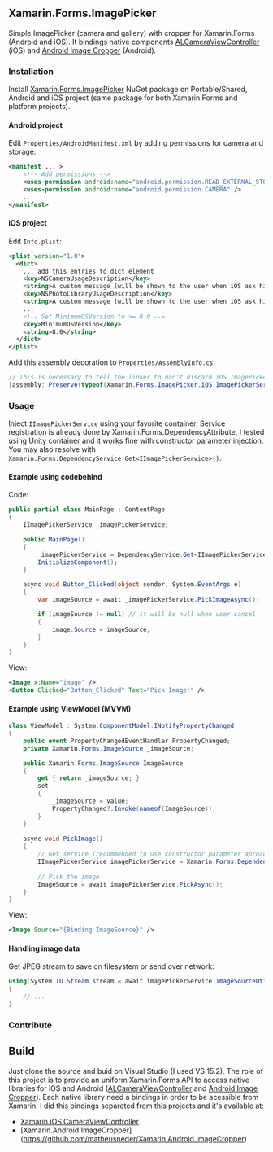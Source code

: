 ## Xamarin.Forms.ImagePicker

Simple ImagePicker (camera and gallery) with cropper for Xamarin.Forms (Android and iOS). It bindings native components [ALCameraViewController](https://github.com/AlexLittlejohn/ALCameraViewController) (iOS) and [Android Image Cropper](https://github.com/ArthurHub/Android-Image-Cropper) (Android).

### Installation

Install [Xamarin.Forms.ImagePicker](https://www.nuget.org/packages/Xamarin.Forms.ImagePicker/) NuGet package on Portable/Shared, Android and iOS project (same package for both Xamarin.Forms and platform projects).

#### Android project

Edit `Properties/AndroidManifest.xml` by adding permissions for camera and storage:

```xml
<manifest ... >
    <!-- Add permissions -->
    <uses-permission android:name="android.permission.READ_EXTERNAL_STORAGE" />
    <uses-permission android:name="android.permission.CAMERA" />
    ...
</manifest>
```

#### iOS project

Edit `Info.plist`:

```xml
<plist version="1.0">
  <dict>
    ... add this entries to dict element
    <key>NSCameraUsageDescription</key>
    <string>A custom message (will be shown to the user when iOS ask him for permission to access camera).</string>
    <key>NSPhotoLibraryUsageDescription</key>
    <string>A custom message (will be shown to the user when iOS ask him for permission to access photo library).</string>
    ...
    <!-- Set MinimumOSVersion to >= 8.0 -->
    <key>MinimumOSVersion</key>
    <string>8.0</string> 
  </dict>
</plist> 
```

Add this assembly decoration to `Properties/AssemblyInfo.cs`:

```cs
// This is necessary to tell the linker to don't discard iOS ImagePickerService implementation
[assembly: Preserve(typeof(Xamarin.Forms.ImagePicker.iOS.ImagePickerService), AllMembers = true)]
```

### Usage

Inject `IImagePickerService` using your favorite container. Service registration is already done by Xamarin.Forms.DependencyAttribute, I tested using Unity container and it works fine with constructor parameter injection. You may also resolve with `Xamarin.Forms.DependencyService.Get<IImagePickerService>()`.

#### Example using codebehind

Code:

```cs
public partial class MainPage : ContentPage
{
    IImagePickerService _imagePickerService;

    public MainPage()
    {
        _imagePickerService = DependencyService.Get<IImagePickerService>();
        InitializeComponent();
    }

    async void Button_Clicked(object sender, System.EventArgs e)
    {
        var imageSource = await _imagePickerService.PickImageAsync();

        if (imageSource != null) // it will be null when user cancel
        {
            image.Source = imageSource;
        }
    }
}
```

View:

```xml
<Image x:Name="image" />
<Button Clicked="Button_Clicked" Text="Pick Image!" />
```

#### Example using ViewModel (MVVM)

```cs
class ViewModel : System.ComponentModel.INotifyPropertyChanged
{
    public event PropertyChangedEventHandler PropertyChanged;
    private Xamarin.Forms.ImageSource _imageSource;

    public Xamarin.Forms.ImageSource ImageSource 
    { 
        get { return _imageSource; }
        set
        {
            _imageSource = value;
            PropertyChanged?.Invoke(nameof(ImageSource));
        }
    }
  
    async void PickImage() 
    {
        // Get service (recommended to use constructor parameter aproach instead)
        IImagePickerService imagePickerService = Xamarin.Forms.DependencyService.Get<IImagePickerService>();
    
        // Pick the image
        ImageSource = await imagePickerService.PickAsync();
    }
}
```

View:

```xml
<Image Source="{Binding ImageSource}" />
```

#### Handling image data

Get JPEG stream to save on filesystem or send over network: 

```cs
using(System.IO.Stream stream = await imagePickerService.ImageSourceUtility.ToJpegStreamAsync(imageSource))
{
    // ...
}
```

### Contribute

## Build

Just clone the source and buid on Visual Studio (I used VS 15.2). The role of this project is to provide an uniform Xamarin.Forms API to access native libraries for iOS and Android ([ALCameraViewController](https://github.com/AlexLittlejohn/ALCameraViewController) and [Android Image Cropper](https://github.com/ArthurHub/Android-Image-Cropper)). Each native library need a bindings in order to be acessible from Xamarin. I did this bindings separeted from this projects and it's available at: 
- [Xamarin.iOS.CameraViewController](https://github.com/matheusneder/Xamarin.iOS.CameraViewController)
- [Xamarin.Android.ImageCropper] (https://github.com/matheusneder/Xamarin.Android.ImageCropper)
